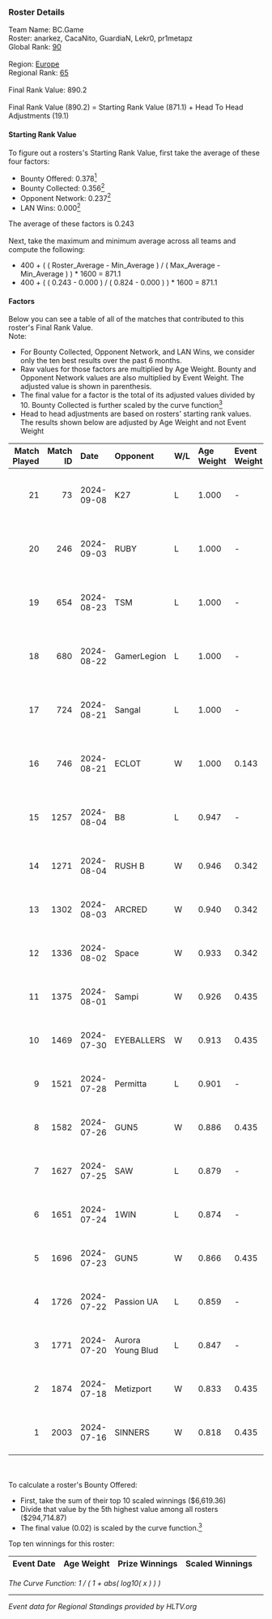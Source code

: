 ### Roster Details<br />
Team Name: BC.Game<br />
Roster: anarkez, CacaNito, GuardiaN, Lekr0, pr1metapz<br />
Global Rank: [90](../../standings_global_2024_09_11.md)<br />
<br />
Region: [Europe]( ../../standings_europe_2024_09_11.md)<br />
Regional Rank: [65]( ../../standings_europe_2024_09_11.md)<br />
<br />
Final Rank Value:  890.2<br />
<br />
Final Rank Value (890.2) = Starting Rank Value (871.1) + Head To Head Adjustments (19.1)<br />

#### Starting Rank Value<br />
To figure out a rosters's Starting Rank Value, first take the average of these four factors:<br />
- Bounty Offered: 0.378[<sup>1</sup>](#table2)
- Bounty Collected: 0.356[<sup>2</sup>](#table1)
- Opponent Network: 0.237[<sup>2</sup>](#table1)
- LAN Wins: 0.000[<sup>2</sup>](#table1)

The average of these factors is 0.243<br />
<br />
Next, take the maximum and minimum average across all teams and compute the following:<br />
- 400 + ( ( Roster_Average - Min_Average ) / ( Max_Average - Min_Average ) ) * 1600 = 871.1
- 400 + ( ( 0.243 - 0.000 ) / ( 0.824 - 0.000 ) ) * 1600 = 871.1


#### Factors<br />
Below you can see a table of all of the matches that contributed to this roster's Final Rank Value.<br />
Note:<br />

- For Bounty Collected, Opponent Network, and LAN Wins, we consider only the ten best results over the past 6 months.
- Raw values for those factors are multiplied by Age Weight. Bounty and Opponent Network values are also multiplied by Event Weight. The adjusted value is shown in parenthesis.
- The final value for a factor is the total of its adjusted values divided by 10. Bounty Collected is further scaled by the curve function[<sup>3</sup>](#curveFunction)
- Head to head adjustments are based on rosters' starting rank values. The results shown below are adjusted by Age Weight and not Event Weight
<span id="table1"></span><br />


| Match Played | Match ID | Date       | Opponent          | W/L | Age Weight | Event Weight | Bounty Collected | Opponent Network | LAN Wins  | H2H Adj. | Roster                                        |
| -: | -: | :- | :- | :- | :- | :- | :- | :- | :- | -: | :- |
|           21 |       73 | 2024-09-08 | K27               | L   | 1.000      | -            | -                | -                | -         |   -25.90 | anarkez, CacaNito, GuardiaN, Lekr0, pr1metapz |
|           20 |      246 | 2024-09-03 | RUBY              | L   | 1.000      | -            | -                | -                | -         |   -18.90 | anarkez, CacaNito, KWERTZZ, Lekr0, pr1metapz  |
|           19 |      654 | 2024-08-23 | TSM               | L   | 1.000      | -            | -                | -                | -         |   -10.93 | anarkez, CacaNito, KWERTZZ, Lekr0, pr1metapz  |
|           18 |      680 | 2024-08-22 | GamerLegion       | L   | 1.000      | -            | -                | -                | -         |    -9.35 | anarkez, CacaNito, KWERTZZ, Lekr0, pr1metapz  |
|           17 |      724 | 2024-08-21 | Sangal            | L   | 1.000      | -            | -                | -                | -         |    -3.19 | anarkez, CacaNito, KWERTZZ, Lekr0, pr1metapz  |
|           16 |      746 | 2024-08-21 | ECLOT             | W   | 1.000      | 0.143        | 0.071 (0.010)    | 0.733 (0.105)    | 0 (0.000) |    16.76 | anarkez, CacaNito, KWERTZZ, Lekr0, pr1metapz  |
|           15 |     1257 | 2024-08-04 | B8                | L   | 0.947      | -            | -                | -                | -         |    -7.53 | anarkez, CacaNito, Lekr0, pr1metapz, REDSTAR  |
|           14 |     1271 | 2024-08-04 | RUSH B            | W   | 0.946      | 0.342        | 0.026 (0.008)    | 0.291 (0.094)    | 0 (0.000) |    14.15 | anarkez, CacaNito, joel, Lekr0, pr1metapz     |
|           13 |     1302 | 2024-08-03 | ARCRED            | W   | 0.940      | 0.342        | 0.036 (0.012)    | 0.412 (0.133)    | 0 (0.000) |    15.27 | anarkez, CacaNito, joel, Lekr0, pr1metapz     |
|           12 |     1336 | 2024-08-02 | Space             | W   | 0.933      | 0.342        | 0.004 (0.001)    | 0.478 (0.153)    | 0 (0.000) |    10.82 | anarkez, CacaNito, joel, Lekr0, pr1metapz     |
|           11 |     1375 | 2024-08-01 | Sampi             | W   | 0.926      | 0.435        | 0.032 (0.013)    | 1.000 (0.403)    | 0 (0.000) |    13.71 | anarkez, CacaNito, joel, Lekr0, pr1metapz     |
|           10 |     1469 | 2024-07-30 | EYEBALLERS        | W   | 0.913      | 0.435        | 0.000 (0.000)    | 0.543 (0.216)    | 0 (0.000) |     8.58 | anarkez, CacaNito, joel, Lekr0, pr1metapz     |
|            9 |     1521 | 2024-07-28 | Permitta          | L   | 0.901      | -            | -                | -                | -         |   -13.56 | anarkez, CacaNito, joel, Lekr0, pr1metapz     |
|            8 |     1582 | 2024-07-26 | GUN5              | W   | 0.886      | 0.435        | 0.092 (0.035)    | 0.972 (0.374)    | 0 (0.000) |    14.92 | anarkez, CacaNito, joel, Lekr0, pr1metapz     |
|            7 |     1627 | 2024-07-25 | SAW               | L   | 0.879      | -            | -                | -                | -         |    -1.41 | anarkez, CacaNito, joel, Lekr0, pr1metapz     |
|            6 |     1651 | 2024-07-24 | 1WIN              | L   | 0.874      | -            | -                | -                | -         |   -12.97 | anarkez, CacaNito, joel, Lekr0, pr1metapz     |
|            5 |     1696 | 2024-07-23 | GUN5              | W   | 0.866      | 0.435        | 0.092 (0.035)    | 0.972 (0.366)    | 0 (0.000) |    15.73 | anarkez, CacaNito, joel, Lekr0, pr1metapz     |
|            4 |     1726 | 2024-07-22 | Passion UA        | L   | 0.859      | -            | -                | -                | -         |    -6.60 | anarkez, CacaNito, joel, Lekr0, pr1metapz     |
|            3 |     1771 | 2024-07-20 | Aurora Young Blud | L   | 0.847      | -            | -                | -                | -         |   -11.85 | anarkez, CacaNito, joel, Lekr0, pr1metapz     |
|            2 |     1874 | 2024-07-18 | Metizport         | W   | 0.833      | 0.435        | 0.020 (0.007)    | 0.473 (0.171)    | 0 (0.000) |    13.65 | anarkez, CacaNito, joel, Lekr0, pr1metapz     |
|            1 |     2003 | 2024-07-16 | SINNERS           | W   | 0.818      | 0.435        | 0.092 (0.033)    | 1.000 (0.356)    | 0 (0.000) |    17.68 | anarkez, CacaNito, joel, Lekr0, pr1metapz     |

<br />
<span id="table2"></span><br />
To calculate a roster's Bounty Offered:<br />

- First, take the sum of their top 10 scaled winnings ($6,619.36)
- Divide that value by the 5th highest value among all rosters ($294,714.87)
- The final value (0.02) is scaled by the curve function.[<sup>3</sup>](#curveFunction)

Top ten winnings for this roster:<br />

| Event Date | Age Weight | Prize Winnings | Scaled Winnings |
| :- | -: | :- | :- |


<span id="curveFunction"></span>_The Curve Function: 1 / ( 1 + abs( log10( x ) ) )_<br />

---
_Event data for Regional Standings provided by HLTV.org_<br />
